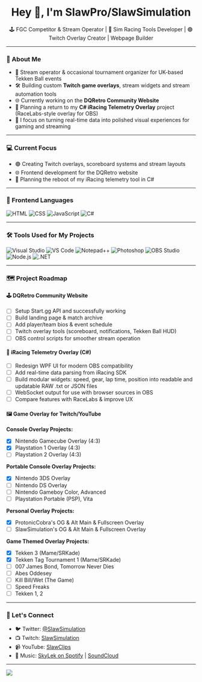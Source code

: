 <h1 align="center">Hey 👋, I'm SlawPro/SlawSimulation</h1>
<p align="center">
  🕹️ FGC Competitor & Stream Operator | 🏁 Sim Racing Tools Developer | 🟣 Twitch Overlay Creator | Webpage Builder
</p>

---

### 🧠 About Me

- 👾 Stream operator & occasional tournament organizer for UK-based Tekken Ball events
- 🛠️ Building custom **Twitch game overlays**, stream widgets and stream automation tools
- 🌐 Currently working on the **DQRetro Community Website**
- 🏁 Planning a return to my **C# iRacing Telemetry Overlay** project (RaceLabs-style overlay for OBS)
- 🎯 I focus on turning real-time data into polished visual experiences for gaming and streaming

---

### 💻 Current Focus

- 🟣 Creating Twitch overlays, scoreboard systems and stream layouts
- 🌐 Frontend development for the DQRetro website
- 🏁 Planning the reboot of my iRacing telemetry tool in C#

---

### 🎨 Frontend Languages

![HTML](https://img.shields.io/badge/HTML5-E34F26?style=flat&logo=html5&logoColor=white)
![CSS](https://img.shields.io/badge/CSS3-1572B6?style=flat&logo=css3&logoColor=white)
![JavaScript](https://img.shields.io/badge/JavaScript-F7DF1E?style=flat&logo=javascript&logoColor=black)
![C#](https://img.shields.io/badge/C%23-239120?style=flat&logo=c-sharp&logoColor=white)

---

### 🛠️ Tools Used for My Projects

![Visual Studio](https://img.shields.io/badge/Visual%20Studio-5C2D91?style=flat&logo=visualstudio&logoColor=white)
![VS Code](https://img.shields.io/badge/VS%20Code-007ACC?style=flat&logo=visualstudiocode&logoColor=white)
![Notepad++](https://img.shields.io/badge/Notepad++-90E59A?style=flat&logo=notepadplusplus&logoColor=black)
![Photoshop](https://img.shields.io/badge/Adobe%20Photoshop-31A8FF?style=flat&logo=adobephotoshop&logoColor=white)
![OBS Studio](https://img.shields.io/badge/OBS%20Studio-302E31?style=flat&logo=obsstudio&logoColor=white)
![Node.js](https://img.shields.io/badge/Node.js-339933?style=flat&logo=nodedotjs&logoColor=white)
![.NET](https://img.shields.io/badge/.NET-512BD4?style=flat&logo=dotnet&logoColor=white)

---

### 🗺️ Project Roadmap

#### 🕹️ **DQRetro Community Website**
  - [ ] Setup Start.gg API and successfully working
  - [ ] Build landing page & match archive
  - [ ] Add player/team bios & event schedule
  - [ ] Twitch overlay tools (scoreboard, notifications, Tekken Ball HUD)
  - [ ] OBS control scripts for smoother stream operation
#### 🏁 **iRacing Telemetry Overlay (C#)**
  - [ ] Redesign WPF UI for modern OBS compatibility
  - [ ] Add real-time data parsing from iRacing SDK
  - [ ] Build modular widgets: speed, gear, lap time, position into readable and updatable RAW .txt or JSON files
  - [ ] WebSocket output for use with browser sources in OBS
  - [ ] Compare features with RaceLabs & improve UX
#### 🖼️ **Game Overlay for Twitch/YouTube**
  **Console Overlay Projects:**
  - [x] Nintendo Gamecube Overlay (4:3)
  - [x] Playstation 1 Overlay (4:3)
  - [ ] Playstation 2 Overlay (4:3)

  **Portable Console Overlay Projects:**
  - [x] Nintendo 3DS Overlay
  - [ ] Nintendo DS Overlay
  - [ ] Nintendo Gameboy Color, Advanced
  - [ ] Playstation Portable (PSP), Vita

  **Personal Overlay Projects:**
  - [x] ProtonicCobra's OG & Alt Main & Fullscreen Overlay
  - [ ] SlawSimulation's OG & Alt Main & Fullscreen Overlay

  **Game Themed Overlay Projects:**
  - [x] Tekken 3 (Mame/SRKade)
  - [x] Tekken Tag Tournament 1 (Mame/SRKade)
  - [ ] 007 James Bond, Tomorrow Never Dies
  - [ ] Abes Oddesey
  - [ ] Kill Bill/Wet (The Game)
  - [ ] Speed Freaks
  - [ ] Tekken 1, 2

---

### 📣 Let's Connect

- 🐦 Twitter: [@SlawSimulation](https://twitter.com/SlawSimulation)
- 📺 Twitch: [SlawSimulation](https://www.twitch.tv/SlawSimulation)
- 📹 YouTube: [SlawClips](https://www.youtube.com/@SlawClips)
- 🎵 Music: [SkyLek on Spotify](https://open.spotify.com/artist/3ehWHKoqTx95J3JypIoY3X?si=ZN5SZCwgS-GpLy36H3JaFA) | [SoundCloud](https://soundcloud.com/slawpro)

---

<img src="https://github-readme-stats.vercel.app/api/top-langs/?username=SlawSimulation&layout=compact&theme=tokyonight" />

